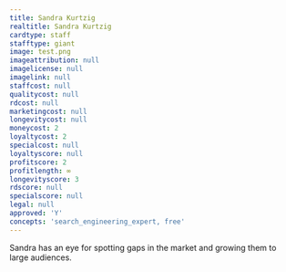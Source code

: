 ```yaml
---
title: Sandra Kurtzig
realtitle: Sandra Kurtzig
cardtype: staff
stafftype: giant
image: test.png
imageattribution: null
imagelicense: null
imagelink: null
staffcost: null
qualitycost: null
rdcost: null
marketingcost: null
longevitycost: null
moneycost: 2
loyaltycost: 2
specialcost: null
loyaltyscore: null
profitscore: 2
profitlength: ∞
longevityscore: 3
rdscore: null
specialscore: null
legal: null
approved: 'Y'
concepts: 'search_engineering_expert, free'
---
```


Sandra has an eye for spotting gaps in the market and growing them to large audiences.
